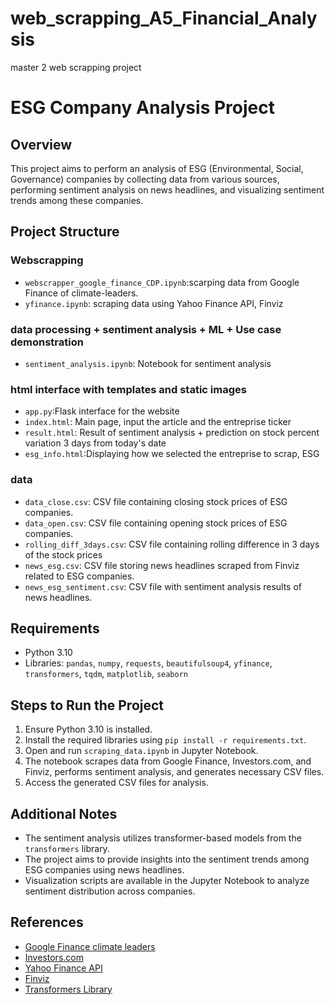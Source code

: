 # web_scrapping_A5_Financial_Analysis
master 2 web scrapping project 

# ESG Company Analysis Project

## Overview
This project aims to perform an analysis of ESG (Environmental, Social, Governance) companies by collecting data from various sources, performing sentiment analysis on news headlines, and visualizing sentiment trends among these companies.

## Project Structure
### Webscrapping
- `webscrapper_google_finance_CDP.ipynb`:scarping data from Google Finance of climate-leaders.
- `yfinance.ipynb`: scraping data using Yahoo Finance API, Finviz
### data processing + sentiment analysis + ML + Use case demonstration
- `sentiment_analysis.ipynb`: Notebook for sentiment analysis
### html interface with templates and static images
- `app.py`:Flask interface for the website
- `index.html`: Main page, input the article and the entreprise ticker
- `result.html`: Result of sentiment analysis + prediction on stock percent variation 3 days from today's date
- `esg_info.html`:Displaying how we selected the entreprise to scrap, ESG

### data
- `data_close.csv`: CSV file containing closing stock prices of ESG companies.
- `data_open.csv`: CSV file containing opening stock prices of ESG companies.
 - `rolling_diff_3days.csv`: CSV  file containing rolling difference in 3 days of the stock prices 
- `news_esg.csv`: CSV file storing news headlines scraped from Finviz related to ESG companies.
- `news_esg_sentiment.csv`: CSV file with sentiment analysis results of news headlines.

## Requirements
- Python 3.10
- Libraries: `pandas`, `numpy`, `requests`, `beautifulsoup4`, `yfinance`, `transformers`, `tqdm`, `matplotlib`, `seaborn`

## Steps to Run the Project
1. Ensure Python 3.10 is installed.
2. Install the required libraries using `pip install -r requirements.txt`.
3. Open and run `scraping_data.ipynb` in Jupyter Notebook.
4. The notebook scrapes data from Google Finance, Investors.com, and Finviz, performs sentiment analysis, and generates necessary CSV files.
5. Access the generated CSV files for analysis.

## Additional Notes
- The sentiment analysis utilizes transformer-based models from the `transformers` library.
- The project aims to provide insights into the sentiment trends among ESG companies using news headlines.
- Visualization scripts are available in the Jupyter Notebook to analyze sentiment distribution across companies.

## References
- [Google Finance climate leaders](https://www.google.com/finance/markets/climate-leaders)
- [Investors.com](https://www.investors.com/news/esg-stocks-list-of-100-best-esg-companies/)
- [Yahoo Finance API](https://finance.yahoo.com/)
- [Finviz](https://finviz.com/)
- [Transformers Library](https://huggingface.co/transformers/)

